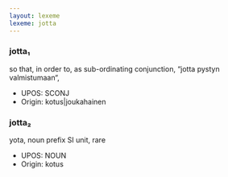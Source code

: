 ```yaml
---
layout: lexeme
lexeme: jotta
---
```


###  jotta₁

so that, in order to, as sub-ordinating conjunction, “jotta pystyn valmistumaan“,
* UPOS:  SCONJ
* Origin:  kotus|joukahainen


###  jotta₂

yota, noun prefix SI unit, rare
* UPOS:  NOUN
* Origin:  kotus

